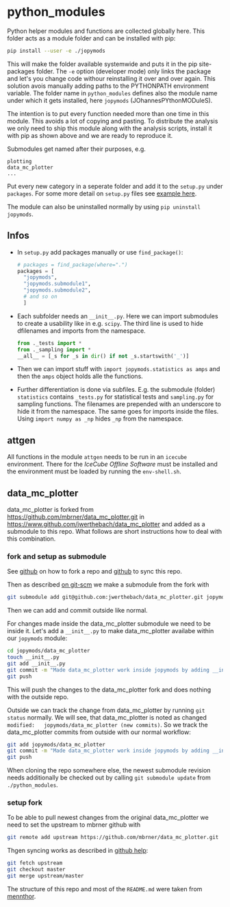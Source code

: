 # python_modules

Python helper modules and functions are collected globally here.
This folder acts as a module folder and can be installed with pip:

```bash
pip install --user -e ./jopymods
```

This will make the folder available systemwide and puts it in the pip site-packages folder.
The `-e` option (developer mode) only links the package and let's you change code withour reinstalling it over and over again.
This solution avois manually adding paths to the PYTHONPATH environment variable.
The folder name in `python_modules` defines also the module name under which it gets installed, here `jopymods` (JOhannesPYthonMODuleS).

The intention is to put every function needed more than one time in this module. This avoids a lot of copying and pasting.
To distribute the analysis we only need to ship this module along with the analysis scripts, install it with pip as shown above and we are ready to reproduce it.

Submodules get named after their purposes, e.g.

	plotting
	data_mc_plotter
	...

Put every new category in a seperate folder and add it to the `setup.py` under `packages`.
For some more detail on `setup.py` files see [example here](https://github.com/pypa/sampleproject/blob/master/setup.py).

The module can also be uninstalled normally by using `pip uninstall jopymods`.


## Infos

- In `setup.py` add packages manually or use `find_package()`:

  ```python
  # packages = find_package(where=".")
  packages = [
  	"jopymods",
  	"jopymods.submodule1",
  	"jopymods.submodule2",
  	# and so on
  	]
  ```
- Each subfolder needs an `__init__.py`. Here we can import submodules to create a usability like in e.g. `scipy`. The third line is used to hide dfilenames and imports from the namespace.

  ```python
  from ._tests import *
  from ._sampling import *
  __all__ = [_s for _s in dir() if not _s.startswith('_')]
  ```
- Then we can import stuff with `import jopymods.statistics as amps` and then the `amps` object holds alle the functions.
- Further differentiation is done via subfiles. E.g. the submodule (folder) `statistics` contains `_tests.py` for statistical tests and `sampling.py` for sampling functions. The filenames are prepended with an underscore to hide it from the namespace. The same goes for imports inside the files. Using `import numpy as _np` hides `_np` from the namespace.

## attgen

All functions in the module `attgen` needs to be run in an `icecube` environment. There for the *IceCube Offline Software* must be installed and the environment must be loaded by running the `env-shell.sh`.

## data_mc_plotter

data_mc_plotter is forked from https://github.com/mbrner/data_mc_plotter.git in https://www.github.com/jwerthebach/data_mc_plotter and added as a submodule to this repo.
What follows are short instructions how to deal with this combination.

### fork and setup as submodule

See [github](https://help.github.com/articles/fork-a-repo/) on how to fork a repo and [github](https://help.github.com/articles/syncing-a-fork/) to sync this repo.

Then as described [on git-scm](https://git-scm.com/book/de/v1/Git-Tools-Submodule) we make a submodule from the fork with 

```bash 
git submodule add git@github.com:jwerthebach/data_mc_plotter.git jopymods/data_mc_plotter
```

Then we can add and commit outside like normal.

For changes made inside the data_mc_plotter submodule we need to be inside it.
Let's add a `__init__.py` to make data_mc_plotter availabe within our `jopymods` module:

```bash
cd jopymods/data_mc_plotter
touch __init__.py
git add __init__.py
git commit -m "Made data_mc_plotter work inside jopymods by adding __init__.py"
git push
```

This will push the changes to the data_mc_plotter fork and does nothing with the outside repo.

Outside we can track the change from data_mc_plotter by running `git status` normally.
We will see, that data_mc_plotter is noted as changed `modified:   jopymods/data_mc_plotter (new commits)`.
So we track the data_mc_plotter commits from outside with our normal workflow:

```bash
git add jopymods/data_mc_plotter
git commit -m "Made data_mc_plotter work inside jopymods by adding __init__.py"
git push
```

When cloning the repo somewhere else, the newest submodule revision needs additionally be checked out by calling `git submodule update` from `./python_modules`.

### setup fork

To be able to pull newest changes from the original data_mc_plotter we need to set the upstream to mbrner github with 

```bash
git remote add upstream https://github.com/mbrner/data_mc_plotter.git
```

Thgen syncing works as described in [github help](https://help.github.com/articles/syncing-a-fork):

```bash
git fetch upstream
git checkout master
git merge upstream/master
```

The structure of this repo and most of the `README.md` were taken from [mennthor](https://github.com/mennthor/python_modules).